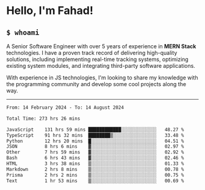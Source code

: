 <h1>Hello, I'm Fahad!</h1>

<h2><code>$ whoami</code></h2>

A Senior Software Engineer with over 5 years of experience in **MERN Stack** technologies. I have a proven track record of delivering high-quality solutions, including implementing real-time tracking systems, optimizing existing system modules, and integrating third-party software applications.

With experience in JS technologies, I'm looking to share my knowledge with the programming community and develop some cool projects along the way.

---

<!--START_SECTION:waka-->

```txt
From: 14 February 2024 - To: 14 August 2024

Total Time: 273 hrs 26 mins

JavaScript    131 hrs 59 mins ████████████░░░░░░░░░░░░░   48.27 %
TypeScript    91 hrs 32 mins  ████████▒░░░░░░░░░░░░░░░░   33.48 %
Python        12 hrs 20 mins  █░░░░░░░░░░░░░░░░░░░░░░░░   04.51 %
JSON          8 hrs 6 mins    ▓░░░░░░░░░░░░░░░░░░░░░░░░   02.97 %
Other         7 hrs 59 mins   ▓░░░░░░░░░░░░░░░░░░░░░░░░   02.92 %
Bash          6 hrs 43 mins   ▓░░░░░░░░░░░░░░░░░░░░░░░░   02.46 %
HTML          3 hrs 38 mins   ▒░░░░░░░░░░░░░░░░░░░░░░░░   01.33 %
Markdown      2 hrs 8 mins    ▒░░░░░░░░░░░░░░░░░░░░░░░░   00.78 %
Prisma        2 hrs 2 mins    ▒░░░░░░░░░░░░░░░░░░░░░░░░   00.75 %
Text          1 hr 53 mins    ▒░░░░░░░░░░░░░░░░░░░░░░░░   00.69 %
```

<!--END_SECTION:waka-->

<!--
**heyFahad/heyFahad** is a ✨ _special_ ✨ repository because its `README.md` (this file) appears on your GitHub profile.

Here are some ideas to get you started:

- 🔭 I’m currently working on ...
- 🌱 I’m currently learning ...
- 👯 I’m looking to collaborate on ...
- 🤔 I’m looking for help with ...
- 💬 Ask me about ...
- 📫 How to reach me: ...
- 😄 Pronouns: ...
- ⚡ Fun fact: ...
-->
